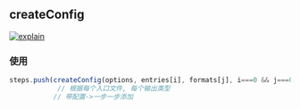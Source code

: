 ## createConfig

[![explain](http://llever.com/explain.svg)](https://github.com/chinanf-boy/Source-Explain)

### 使用

 ``` js
 steps.push(createConfig(options, entries[i], formats[j], i===0 && j===0));
             // 根据每个入口文件, 每个输出类型
            // 带配置->一步一步添加
 ```